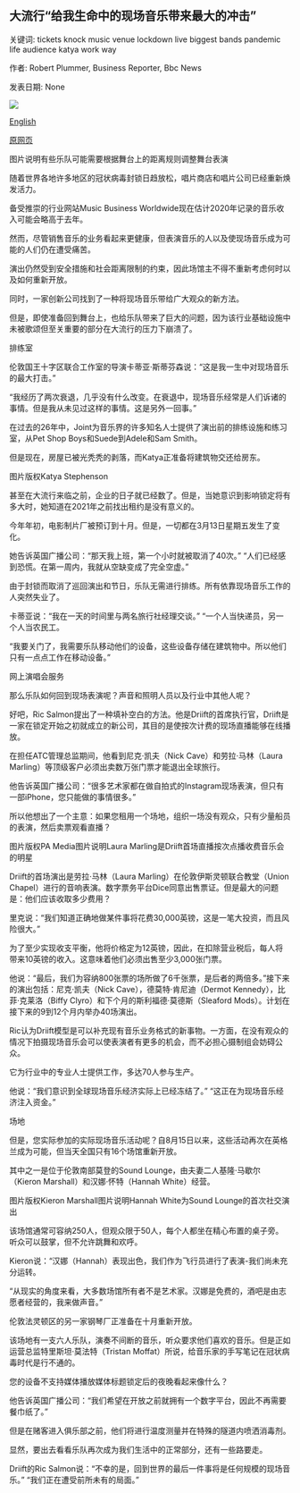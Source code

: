 ## 大流行“给我生命中的现场音乐带来最大的冲击”

关键词: tickets knock music venue lockdown live biggest bands pandemic life audience katya work way

作者: Robert Plummer, Business Reporter, Bbc News

发表日期: None

![](https://ichef.bbci.co.uk/news/1024/branded_news/11D3/production/_114036540_guitars_bbc.jpg)

[English](Pandemic%20%27biggest%20knock%20to%20live%20music%20in%20my%20life%27.md)

[原网页](https://www.bbc.com/news/business-53846576)

图片说明有些乐队可能需要根据舞台上的距离规则调整舞台表演

随着世界各地许多地区的冠状病毒封锁日趋放松，唱片商店和唱片公司已经重新焕发活力。

备受推崇的行业网站Music Business Worldwide现在估计2020年记录的音乐收入可能会略高于去年。

然而，尽管销售音乐的业务看起来更健康，但表演音乐的人以及使现场音乐成为可能的人们仍在遭受痛苦。

演出仍然受到安全措施和社会距离限制的约束，因此场馆主不得不重新考虑何时以及如何重新开放。

同时，一家创新公司找到了一种将现场音乐带给广大观众的新方法。

但是，即使准备回到舞台上，也给乐队带来了巨大的问题，因为该行业基础设施中未被歌颂但至关重要的部分在大流行的压力下崩溃了。

排练室

伦敦国王十字区联合工作室的导演卡蒂亚·斯蒂芬森说：“这是我一生中对现场音乐的最大打击。”

“我经历了两次衰退，几乎没有什么改变。在衰退中，现场音乐经常是人们诉诸的事情。但是我从未见过这样的事情。这是另外一回事。”

在过去的26年中，Joint为音乐界的许多知名人士提供了演出前的排练设施和练习室，从Pet Shop Boys和Suede到Adele和Sam Smith。

但是现在，房屋已被光秃秃的剥落，而Katya正准备将建筑物交还给房东。

图片版权Katya Stephenson

甚至在大流行来临之前，企业的日子就已经数了。但是，当她意识到影响锁定将有多大时，她知道在2021年之前找出租约是没有意义的。

今年年初，电影制片厂被预订到十月。但是，一切都在3月13日星期五发生了变化。

她告诉英国广播公司：“那天我上班，第一个小时就被取消了40次。” “人们已经感到恐慌。在第一周内，我就从空缺变成了完全空虚。”

由于封锁而取消了巡回演出和节日，乐队无需进行排练。所有依靠现场音乐工作的人突然失业了。

卡蒂亚说：“我在一天的时间里与两名旅行社经理交谈。” “一个人当快递员，另一个人当农民工。

“我要关门了，我需要乐队移动他们的设备，这些设备存储在建筑物中。所以他们只有一点点工作在移动设备。”

网上演唱会服务

那么乐队如何回到现场表演呢？声音和照明人员以及行业中其他人呢？

好吧，Ric Salmon提出了一种填补空白的方法。他是Driift的首席执行官，Driift是一家在锁定开始之初就成立的新公司，其目的是使按次计费的现场直播能够在线播放。

在担任ATC管理总监期间，他看到尼克·凯夫（Nick Cave）和劳拉·马林（Laura Marling）等顶级客户必须出卖数万张门票才能退出全球旅行。

他告诉英国广播公司：“很多艺术家都在做自拍式的Instagram现场表演，但只有一部iPhone，您只能做的事情很多。”

所以他想出了一个主意：如果您租用一个场地，组织一场没有观众，只有少量船员的表演，然后卖票观看直播？

图片版权PA Media图片说明Laura Marling是Driift首场直播按次点播收费音乐会的明星

Driift的首场演出是劳拉·马林（Laura Marling）在伦敦伊斯灵顿联合教堂（Union Chapel）进行的音响表演。数字票务平台Dice同意出售票证。但是最大的问题是：他们应该收取多少费用？

里克说：“我们知道正确地做某件事将花费30,000英镑，这是一笔大投资，而且风险很大。”

为了至少实现收支平衡，他将价格定为12英镑，因此，在扣除营业税后，每人将带来10英镑的收入。这意味着他们必须出售至少3,000张门票。

他说：“最后，我们为容纳800张票的场所做了6千张票，是后者的两倍多。”接下来的演出包括：尼克·凯夫（Nick Cave），德莫特·肯尼迪（Dermot Kennedy），比菲·克莱洛（Biffy Clyro）和下个月的斯利福德·莫德斯（Sleaford Mods）。计划在接下来的9到12个月内举办40场演出。

Ric认为Driift模型是可以补充现有音乐业务格式的新事物。一方面，在没有观众的情况下拍摄现场音乐会可以使表演者有更多的机会，而不必担心摄制组会妨碍公众。

它为行业中的专业人士提供工作，多达70人参与生产。

他说：“我们意识到全球现场音乐经济实际上已经冻结了。” “这正在为现场音乐经济注入资金。”

场地

但是，您实际参加的实际现场音乐活动呢？自8月15日以来，这些活动再次在英格兰成为可能，但当天全国只有16个场馆重新开放。

其中之一是位于伦敦南部莫登的Sound Lounge，由夫妻二人基隆·马歇尔（Kieron Marshall）和汉娜·怀特（Hannah White）经营。

图片版权Kieron Marshall图片说明Hannah White为Sound Lounge的首次社交演出

该场馆通常可容纳250人，但观众限于50人，每个人都坐在精心布置的桌子旁。听众可以鼓掌，但不允许跳舞和欢呼。

Kieron说：“汉娜（Hannah）表现出色，我们作为飞行员进行了表演-我们尚未充分运转。

“从现实的角度来看，大多数场馆所有者不是艺术家。汉娜是免费的，酒吧是由志愿者经营的，我来做声音。”

伦敦法灵顿区的另一家钢琴厂正准备在十月重新开放。

该场地有一支六人乐队，演奏不间断的音乐，听众要求他们喜欢的音乐。但是正如运营总监特里斯坦·莫法特（Tristan Moffat）所说，给音乐家的手写笔记在冠状病毒时代是行不通的。

您的设备不支持媒体播放媒体标题锁定后的夜晚看起来像什么？

他告诉英国广播公司：“我们希望在开放之前就拥有一个数字平台，因此不再需要餐巾纸了。”

但是在赌客进入俱乐部之前，他们将进行温度测量并在特殊的隧道内喷洒消毒剂。

显然，要出去看看乐队再次成为我们生活中的正常部分，还有一些路要走。

Driift的Ric Salmon说：“不幸的是，回到世界的最后一件事将是任何规模的现场音乐。” “我们正在遭受前所未有的局面。”